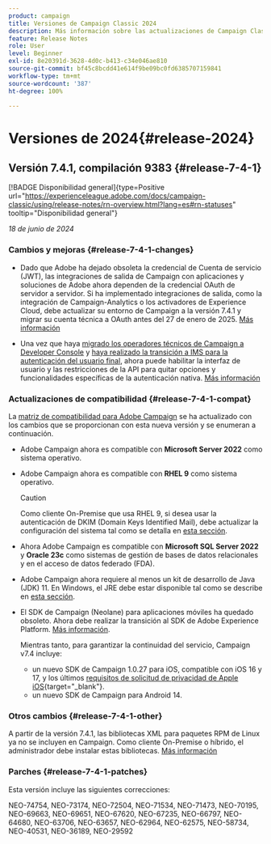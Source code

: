 ```yaml
---
product: campaign
title: Versiones de Campaign Classic 2024
description: Más información sobre las actualizaciones de Campaign Classic 2024
feature: Release Notes
role: User
level: Beginner
exl-id: 8e20391d-3628-4d0c-b413-c34e046ae810
source-git-commit: bf45c8bcdd41e614f9be09bc0fd6385707159841
workflow-type: tm+mt
source-wordcount: '387'
ht-degree: 100%

---
```


# Versiones de 2024{#release-2024}

## Versión 7.4.1, compilación 9383 {#release-7-4-1}

[!BADGE Disponibilidad general]{type=Positive url="https://experienceleague.adobe.com/docs/campaign-classic/using/release-notes/rn-overview.html?lang=es#rn-statuses" tooltip="Disponibilidad general"}

_18 de junio de 2024_

### Cambios y mejoras {#release-7-4-1-changes}

* Dado que Adobe ha dejado obsoleta la credencial de Cuenta de servicio (JWT), las integraciones de salida de Campaign con aplicaciones y soluciones de Adobe ahora dependen de la credencial OAuth de servidor a servidor. Si ha implementado integraciones de salida, como la integración de Campaign-Analytics o los activadores de Experience Cloud, debe actualizar su entorno de Campaign a la versión 7.4.1 y migrar su cuenta técnica a OAuth antes del 27 de enero de 2025. [Más información](../../integrations/using/oauth-technical-account.md)

* Una vez que haya [migrado los operadores técnicos de Campaign a Developer Console](../../technotes/using/ims-migration.md) y [haya realizado la transición a IMS para la autenticación del usuario final](../../technotes/using/migrate-users-to-ims.md), ahora puede habilitar la interfaz de usuario y las restricciones de la API para quitar opciones y funcionalidades específicas de la autenticación nativa. [Más información](../../technotes/using/impact-ims-migration.md)


### Actualizaciones de compatibilidad {#release-7-4-1-compat}

La [matriz de compatibilidad para Adobe Campaign](compatibility-matrix.md) se ha actualizado con los cambios que se proporcionan con esta nueva versión y se enumeran a continuación.

* Adobe Campaign ahora es compatible con **Microsoft Server 2022** como sistema operativo. 
* Adobe Campaign ahora es compatible con **RHEL 9** como sistema operativo.

  >[!CAUTION]
  >
  >Como cliente On-Premise que usa RHEL 9, si desea usar la autenticación de DKIM (Domain Keys Identified Mail), debe actualizar la configuración del sistema tal como se detalla en [esta sección](../../installation/using/installing-packages-with-linux.md#rhel-9-update).


* Ahora Adobe Campaign es compatible con **Microsoft SQL Server 2022** y **Oracle 23c** como sistemas de gestión de bases de datos relacionales y en el acceso de datos federado (FDA).

* Adobe Campaign ahora requiere al menos un kit de desarrollo de Java (JDK) 11. En Windows, el JRE debe estar disponible tal como se describe en [esta sección](../../installation/using/application-server.md#jdk).

* El SDK de Campaign (Neolane) para aplicaciones móviles ha quedado obsoleto. Ahora debe realizar la transición al SDK de Adobe Experience Platform. [Más información](deprecated-features.md).

  Mientras tanto, para garantizar la continuidad del servicio, Campaign v7.4 incluye:

   * un nuevo SDK de Campaign 1.0.27 para iOS, compatible con iOS 16 y 17, y los últimos [requisitos de solicitud de privacidad de Apple iOS](https://developer.apple.com/news/?id=r1henawx){target="_blank"}.
   * un nuevo SDK de Campaign para Android 14.

### Otros cambios {#release-7-4-1-other}

A partir de la versión 7.4.1, las bibliotecas XML para paquetes RPM de Linux ya no se incluyen en Campaign. Como cliente On-Premise o híbrido, el administrador debe instalar estas bibliotecas. [Más información](../../installation/using/installing-packages-with-linux.md)

### Parches {#release-7-4-1-patches}

Esta versión incluye las siguientes correcciones:

NEO-74754, NEO-73174, NEO-72504, NEO-71534, NEO-71473, NEO-70195, NEO-69663, NEO-69651, NEO-67620, NEO-67235, NEO-66797, NEO-64680, NEO-63706, NEO-63657, NEO-62964, NEO-62575, NEO-58734, NEO-40531, NEO-36189, NEO-29592


